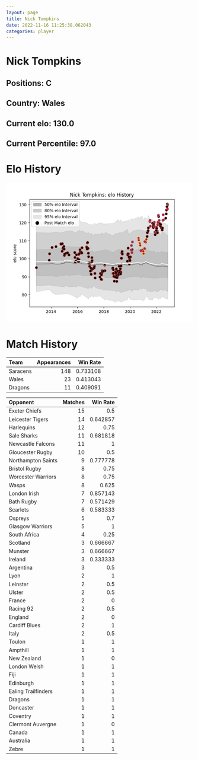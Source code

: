 ```yaml
---  
layout: page  
title: Nick Tompkins  
date: 2022-11-16 11:25:38.062043  
categories: player  
---
```

# Nick Tompkins

## Positions: C

## Country: Wales

## Current elo: 130.0

## Current Percentile: 97.0

# Elo History


![elo history](history_NickTompkins.png)
# Match History


| Team     |   Appearances |   Win Rate |
|:---------|--------------:|-----------:|
| Saracens |           148 |   0.733108 |
| Wales    |            23 |   0.413043 |
| Dragons  |            11 |   0.409091 |

| Opponent            |   Matches |   Win Rate |
|:--------------------|----------:|-----------:|
| Exeter Chiefs       |        15 |   0.5      |
| Leicester Tigers    |        14 |   0.642857 |
| Harlequins          |        12 |   0.75     |
| Sale Sharks         |        11 |   0.681818 |
| Newcastle Falcons   |        11 |   1        |
| Gloucester Rugby    |        10 |   0.5      |
| Northampton Saints  |         9 |   0.777778 |
| Bristol Rugby       |         8 |   0.75     |
| Worcester Warriors  |         8 |   0.75     |
| Wasps               |         8 |   0.625    |
| London Irish        |         7 |   0.857143 |
| Bath Rugby          |         7 |   0.571429 |
| Scarlets            |         6 |   0.583333 |
| Ospreys             |         5 |   0.7      |
| Glasgow Warriors    |         5 |   1        |
| South Africa        |         4 |   0.25     |
| Scotland            |         3 |   0.666667 |
| Munster             |         3 |   0.666667 |
| Ireland             |         3 |   0.333333 |
| Argentina           |         3 |   0.5      |
| Lyon                |         2 |   1        |
| Leinster            |         2 |   0.5      |
| Ulster              |         2 |   0.5      |
| France              |         2 |   0        |
| Racing 92           |         2 |   0.5      |
| England             |         2 |   0        |
| Cardiff Blues       |         2 |   1        |
| Italy               |         2 |   0.5      |
| Toulon              |         1 |   1        |
| Ampthill            |         1 |   1        |
| New Zealand         |         1 |   0        |
| London Welsh        |         1 |   1        |
| Fiji                |         1 |   1        |
| Edinburgh           |         1 |   1        |
| Ealing Trailfinders |         1 |   1        |
| Dragons             |         1 |   1        |
| Doncaster           |         1 |   1        |
| Coventry            |         1 |   1        |
| Clermont Auvergne   |         1 |   0        |
| Canada              |         1 |   1        |
| Australia           |         1 |   1        |
| Zebre               |         1 |   1        |